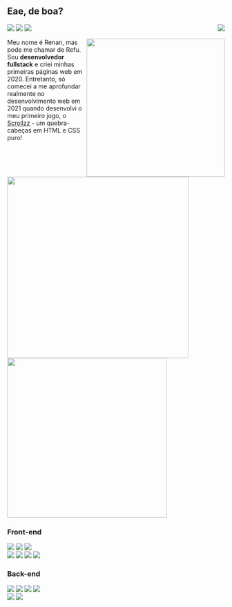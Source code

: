 <h2>Eae, de boa?</h2>

<p>
  <a target="_blank" href="mailto:renanfreitas.contato@gmail.com"><img src="https://img.shields.io/badge/Gmail-D14836?style=flat-square&logo=gmail&logoColor=white"/></a>
  <a target="_blank target="_blank" href="https://discord.com/users/412685400847679508"><img src="https://img.shields.io/badge/Discord-%237289DA.svg?style=flat-square&logo=discord&logoColor=white"/></a>
  <a target="_blank" href="https://www.linkedin.com/in/refu/"><img src="https://img.shields.io/badge/linkedin-%230077B5.svg?style=flat-square&logo=linkedin&logoColor=white"/></a>
  <img align="right" src="https://api.visitorbadge.io/api/visitors?path=refusado&labelColor=%232e3440&countColor=%23c7ced9&style=flat-square&labelStyle=lower" />
</p>

<img style="width: 320px" align="right" src="https://user-images.githubusercontent.com/89546855/216231400-8ea5175d-1b55-470f-a07a-bb2d74a9b5be.png" />

<p>Meu nome é Renan, mas pode me chamar de Refu. Sou <b>desenvolvedor fullstack</b> e criei minhas primeiras páginas web em 2020. Entretanto, só comecei a me aprofundar realmente no desenvolvimento web em 2021 quando desenvolvi o meu primeiro jogo, o <a href="https://github.com/refusado/Scrollzz">Scrollzz</a> - um quebra-cabeças em HTML e CSS puro!</p>

<div href="https://github.com/Refusado" align="left" style="width: 440px">
  <img style="width: 420px" src="https://github-readme-stats.vercel.app/api?username=refusado&count_private=true&show_icons=true&theme=nord&hide_title=true" />
  <br>
  <img style="width: 370px" src="https://github-readme-stats.vercel.app/api/top-langs/?username=refusado&layout=compact&theme=nord&hide_title=true" />
</div>

<div align="left">
    <h3>Front-end</h3>
    <img src="https://img.shields.io/badge/javascript-%23323330.svg?style=for-the-badge&logo=javascript&logoColor=%23F7DF1E"/>
    <img src="https://img.shields.io/badge/angular-%23DD0031.svg?style=for-the-badge&logo=angular&logoColor=white"/>
    <img src="https://img.shields.io/badge/typescript-%23007ACC.svg?style=for-the-badge&logo=typescript&logoColor=white"/>
    <br>
    <img src="https://img.shields.io/badge/html5-%23E34F26.svg?style=for-the-badge&logo=html5&logoColor=white"/>
    <img src="https://img.shields.io/badge/css3-%231572B6.svg?style=for-the-badge&logo=css3&logoColor=white"/>
    <img src="https://img.shields.io/badge/tailwindcss-%2338B2AC.svg?style=for-the-badge&logo=tailwind-css&logoColor=white"/>
    <img src="https://img.shields.io/badge/bootstrap-%23563D7C.svg?style=for-the-badge&logo=bootstrap&logoColor=white"/>
</div>

<div align="left">
    <h3>Back-end</h3>
    <img src="https://img.shields.io/badge/php-%23777BB4.svg?style=for-the-badge&logo=php&logoColor=white"/>
    <img src="https://img.shields.io/badge/laravel-%23FF2D20.svg?style=for-the-badge&logo=laravel&logoColor=white"/>
    <img src="https://img.shields.io/badge/symfony-%23000000.svg?style=for-the-badge&logo=symfony&logoColor=white"/>
    <img src="https://img.shields.io/badge/mysql-%2300f.svg?style=for-the-badge&logo=mysql&logoColor=white"/>
    <br>
    <img src="https://img.shields.io/badge/node.js-6DA55F?style=for-the-badge&logo=node.js&logoColor=white"/>
    <img src="https://img.shields.io/badge/MongoDB-%234ea94b.svg?style=for-the-badge&logo=mongodb&logoColor=white"/>
</div>
